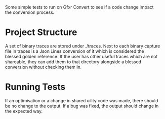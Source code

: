 Some simple tests to run on Gfxr Convert to see if a code change impact the
conversion process.

# Project Structure

A set of binary traces are stored under ./traces.
Next to each binary capture file in traces is a Json Lines conversion of it
which is considered the blessed golden reference.
If the user has other useful traces which are not shareable, they can add them
to that directory alongside a blessed conversion without checking them in.

# Running Tests
If an optimisation or a change in shared uility code was made, there should be no change to the output.
If a bug was fixed, the output should change in the expected way.
